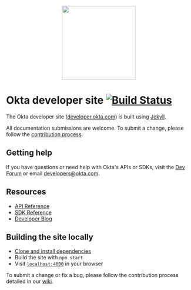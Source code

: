 <p align="center">
<img src="https://devforum.okta.com/uploads/oktadev/original/1X/bf54a16b5fda189e4ad2706fb57cbb7a1e5b8deb.png" href='https://devforum.okta.com/' width="200px"/>
</p>

# Okta developer site [![Build Status](https://travis-ci.org/okta/okta.github.io.svg?branch=source)](https://travis-ci.org/okta/okta.github.io)

The Okta developer site ([developer.okta.com](https://developer.okta.com)) is built using [Jekyll](http://jekyllrb.com/).

All documentation submissions are welcome. To submit a change, please follow the [contribution process](https://github.com/okta/okta.github.io/wiki/Contributing-to-the-Site#you-are-making-a-non-blog-change).

## Getting help

If you have questions or need help with Okta's APIs or SDKs, visit the [Dev Forum](https://devforum.okta.com/) or email developers@okta.com.

## Resources
- [API Reference](https://developer.okta.com/docs/api/resources/)
- [SDK Reference](https://developer.okta.com/documentation/)
- [Developer Blog](https://developer.okta.com/blog/)

## Building the site locally
- [Clone and install dependencies](https://github.com/okta/okta.github.io/wiki/Setting-Up-Your-Environment)
- Build the site with `npm start`
- Visit [`localhost:4000`](http://localhost:4000) in your browser

To submit a change or fix a bug, please follow the contribution process detailed in our [wiki](https://github.com/okta/okta.github.io/wiki).
